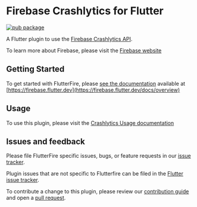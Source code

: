 # Firebase Crashlytics for Flutter

[![pub package](https://img.shields.io/pub/v/firebase_crashlytics.svg)](https://pub.dev/packages/firebase_crashlytics)

A Flutter plugin to use the [Firebase Crashlytics API](https://firebase.google.com/products/crashlytics/).

To learn more about Firebase, please visit the [Firebase website](https://firebase.google.com)

## Getting Started

To get started with FlutterFire, please [see the documentation](https://firebase.flutter.dev/docs/overview)
available at [https://firebase.flutter.dev](https://firebase.flutter.dev/docs/overview)

## Usage

To use this plugin, please visit the [Crashlytics Usage documentation](https://firebase.flutter.dev/docs/crashlytics/overview)

## Issues and feedback

Please file FlutterFire specific issues, bugs, or feature requests in our [issue tracker](https://github.com/FirebaseExtended/flutterfire/issues/new).

Plugin issues that are not specific to Flutterfire can be filed in the [Flutter issue tracker](https://github.com/flutter/flutter/issues/new).

To contribute a change to this plugin,
please review our [contribution guide](https://github.com/FirebaseExtended/flutterfire/blob/master/CONTRIBUTING.md)
and open a [pull request](https://github.com/FirebaseExtended/flutterfire/pulls).
